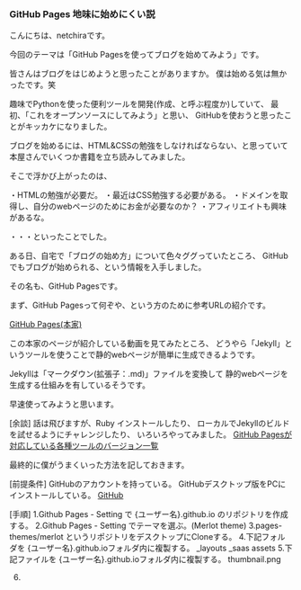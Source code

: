 ### GitHub Pages 地味に始めにくい説

こんにちは、netchiraです。

今回のテーマは「GitHub Pagesを使ってブログを始めてみよう」です。

皆さんはブログをはじめようと思ったことがありますか。
僕は始める気は無かったです。笑

趣味でPythonを使った便利ツールを開発(作成、と呼ぶ程度か)していて、
最初、「これをオープンソースにしてみよう」と思い、
GitHubを使おうと思ったことがキッカケになりました。

ブログを始めるには、HTML&CSSの勉強をしなければならない、と思っていて
本屋さんでいくつか書籍を立ち読みしてみました。

そこで浮かび上がったのは、

・HTMLの勉強が必要だ。
・最近はCSS勉強する必要がある。
・ドメインを取得し、自分のwebページのためにお金が必要なのか？
・アフィリエイトも興味があるな。

・・・といったことでした。

ある日、自宅で「ブログの始め方」について色々ググっていたところ、
GitHubでもブログが始められる、という情報を入手しました。

その名も、GitHub Pagesです。

まず、GitHub Pagesって何ぞや、という方のために参考URLの紹介です。

[GitHub Pages(本家)](https://pages.github.com/)

この本家のページが紹介している動画を見てみたところ、
どうやら「Jekyll」というツールを使うことで静的webページが簡単に生成できるようです。

Jekyllは「マークダウン(拡張子：.md)」ファイルを変換して
静的webページを生成する仕組みを有しているそうです。

早速使ってみようと思います。

[余談]
話は飛びますが、Ruby インストールしたり、
ローカルでJekyllのビルドを試せるようにチャレンジしたり、
いろいろやってみました。
[GitHub Pagesが対応している各種ツールのバージョン一覧](https://pages.github.com/versions/)



最終的に僕がうまくいった方法を記しておきます。

[前提条件]
GitHubのアカウントを持っている。
GitHubデスクトップ版をPCにインストールしている。
[GitHub](https://github.com/)

[手順]
1.Github Pages - Setting で {ユーザー名}.github.io のリポジトリを作成する。
2.Github Pages - Setting でテーマを選ぶ。(Merlot theme)
3.pages-themes/merlot というリポジトリをデスクトップにCloneする。
4.下記フォルダを {ユーザー名}.github.ioフォルダ内に複製する。
 _layouts
 _saas
 assets
5.下記ファイルを {ユーザー名}.github.ioフォルダ内に複製する。
 thumbnail.png

6.




